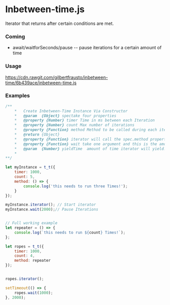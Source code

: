 # Inbetween-time.js

Iterator that returns after certain conditions are met.

### Coming

* await/waitforSeconds/pause -- pause iterations for a certain amount of  time

### Usage
https://cdn.rawgit.com/gilbertfrausto/inbetween-time/6b439ace/inbetween-time.js

### Examples

```javascript
/**
    *   Create Inbetween-Time Instance Via Constructor
    *   @param  {Object} spectake four properties
	*   @property {Number} timer Time in ms between each Iteration
	*   @property {Number} count Max number of iterations
	*   @property {Function} method Method to be called during each iteration
	* 	@return {Object}
	*   @property {Function} iterator will call the spec.method property @return {void}
	*   @property {Function} wait take one argument and this is the amount of time the iterator will be stopped in milliseconds
	*   @param  {Number} yieldTime  amount of time iterator will yield.
    *       
**/

let myInstance = t_t({
    timer: 1000,
    count: 5,
    method: () => {
        console.log('this needs to run three Times!');
    }
});

myInstance.iterator(); // Start iterator
myInstance.wait(2000);// Pause Iterations


// Full working example
let repeater = () => {
    console.log(`this needs to run ${count} Times!`);
};

let ropes = t_t({
    timer: 1000,
    count: 4,
    method: repeater
});


ropes.iterator();

setTimeout(() => {
	ropes.wait(1000);
}, 2000);
```
